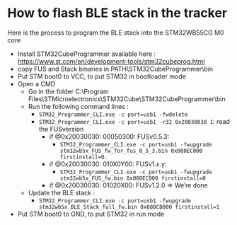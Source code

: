 # How to flash BLE stack in the tracker
Here is the process to program the BLE stack into the STM32WB55CG M0 core 

- Install STM32CubeProgrammer available here : https://www.st.com/en/development-tools/stm32cubeprog.html
- copy FUS and Stack binaries in PATH\STM32CubeProgrammer\bin
- Put STM boot0 to VCC, to put STM32 in bootloader mode
- Open a CMD
	- Go in the folder C:\Program Files\STMicroelectronics\STM32Cube\STM32CubeProgrammer\bin
	- Run the following command lines :
		- `STM32_Programmer_CLI.exe -c port=usb1 -fwdelete`
		- `STM32_Programmer_CLI.exe -c port=usb1 -r32 0x20030030 1`: read the FUSversion
			- if @0x20030030: 00050300: FUSv0.5.3:
				- `STM32_Programmer_CLI.exe -c port=usb1 -fwupgrade stm32wb5x_FUS_fw_for_fus_0_5_3.bin 0x080EC000 firstinstall=0.`
			- if @0x20030030: 010X0Y00: FUSv1.x.y: 
				- `STM32_Programmer_CLI.exe -c port=usb1 -fwupgrade stm32wb5x_FUS_fw.bin 0x080EC000 firstinstall=0`
			- if @0x20030030: 01020X00: FUSv1.2.0 => We’re done
	- Update the BLE stack : 
		- `STM32_Programmer_CLI.exe -c port=usb1 -fwupgrade stm32wb5x_BLE_Stack_full_fw.bin 0x080CB000 firstinstall=1`
-	Put STM boot0 to GND, to put STM32 in run mode